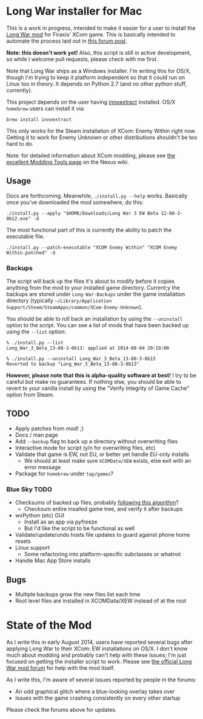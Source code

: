 # Long War installer for Mac

This is a work in progress, intended to make it easier for a user to install the 
[Long War mod](http://ufopaedia.org/index.php?title=Long_War) for Firaxis' XCom game.
This is basically intended to automate the process laid out in 
[this forum post](http://forums.nexusmods.com/index.php?/topic/1918524-long-war-for-mac-osx-pointers-advice/#entry17035114).

**Note: this doesn't work yet!** Also, this script is still in active development, so while I 
welcome pull requests, please check with me first.

Note that Long War ships as a Windows installer. I'm writing this for OS/X, though I'm trying to 
keep it platform independent so that it could run on Linux too in theory. It depends on Python 2.7
(and no other python stuff, currently).

This project depends on the user having [innoextract](http://constexpr.org/innoextract/) installed. 
OS/X `homebrew` users can install it via:

    brew install innoextract

This only works for the Steam installation of XCom: Enemy Within right now. Getting it to work for 
Enemy Unknown or other distributions shouldn't be too hard to do.

Note: for detailed information about XCom modding, please see 
[the excellent Modding Tools page](http://wiki.tesnexus.com/index.php/Modding_Tools_-_XCOM:EU_2012) 
on the Nexus wiki.

## Usage

Docs are forthcoming. Meanwhile, `./install.py --help` works. Basically once you've downloaded the mod
somewhere, do this:

    ./install.py --apply "$HOME/Downloads/Long War 3 EW Beta 12-88-3-0b12.exe" -d

The most functional part of this is currently the ability to patch the executable file.

	./install.py --patch-executable "XCOM Enemy Within" "XCOM Enemy Within.patched" -d

### Backups

The script will back up the files it's about to modify before it copies anything from the mod to your 
installed game directory. Current;y the backups are stored under `Long-War-Backups` under the game 
installation directory (typically `~/Library/Application Support/Steam/SteamApps/common/XCom-Enemy-Unknown`).

You should be able to roll back an installation by using the `--uninstall` option to the script. You 
can see a list of mods that have been backed up using the `--list` option:

	% ./install.py --list
	Long_War_3_Beta_13-88-3-0b13: applied at 2014-08-04 20:19:00

	% ./install.py --uninstall Long_War_3_Beta_13-88-3-0b13
	Reverted to backup "Long_War_3_Beta_13-88-3-0b13"

**However, please note that this is alpha-quality software at best!** I try to be careful but make 
no guarantees. If nothing else, you should be able to revert to your vanilla install by using the 
"Verify Integrity of Game Cache" option from Steam.

## TODO

* Apply patches from mod! ;)
* Docs / man page
* Add `--backup` flag to back up a directory without overwriting files
* Interactive mode for script (y/n for overwriting files, etc)
* Validate that game is EW, not EU, or better yet handle EU-only installs
  * We should at least make sure `XCOMData/XEW` exists, else exit with an error message
* Package for `homebrew` under `tap/games`?

### Blue Sky TODO
* Checksums of backed up files, probably [following this algorithm](http://stackoverflow.com/a/3431835/87990)?
  * Checksum entire insalled game tree, and verify it after backups
* wxPython (etc) GUI 
  * Install as an app via pyfreeze
  * But I'd like the script to be functional as well
* Validate/update/undo hosts file updates to guard against phone home resets
* Linux support
  * Some refactoring into platform-specific subclasses or whatnot
* Handle Mac App Store installs

## Bugs

* Multiple backups grow the new files list each time
* Root level files are installed in XCOMData/XEW instead of at the root

# State of the Mod

As I write this in early August 2014, users have reported several bugs after applying Long War to
their XCom: EW installations on OS/X. I don't know much about modding and probably can't help with 
these issues; I'm just focused on getting the installer script to work. Please see 
[the official Long War mod forum](http://forums.nexusmods.com/index.php?/forum/665-xcom-file-discussions/)
for help with the mod itself.

As I write this, I'm aware of several issues reported by people in the forums:
* An odd graphical glitch where a blue-looking overlay takes over
* Issues with the game crashing consistently on every other startup

Please check the forums above for updates.
